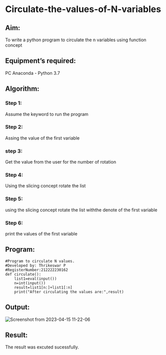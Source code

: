 # Circulate-the-values-of-N-variables
## Aim:
To write a python program to circulate the n variables using function concept
## Equipment’s required:
PC
Anaconda - Python 3.7
## Algorithm: 
### Step 1:

Assume the keyword to run the program
### Step 2:

Assing the value of the first variable
### step 3:

Get the value from the user for the number of rotation
### Step 4:

Using the slicing concept rotate the list
### Step 5:

using the slicing concept rotate the list withthe denote of the first variable
### Step 6:

print the values of the first variable

## Program:
```
#Program to circulate N values.
#Developed by: Thrikeswar P
#RegisterNumber:212222230162
def circulate():
    list1=eval(input())
    n=int(input())
    result=list1[n:]+list1[:n]
    print("After circulating the values are:",result)
```
## Output:

![Screenshot from 2023-04-15 11-22-06](https://user-images.githubusercontent.com/119831303/232187165-0630d0d6-0091-482b-93a2-1da68310c68f.png)


## Result:
The result was excuted sucessfully.
